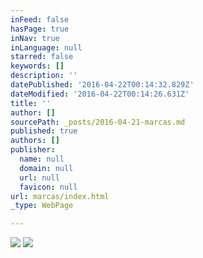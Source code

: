 ```yaml
---
inFeed: false
hasPage: true
inNav: true
inLanguage: null
starred: false
keywords: []
description: ''
datePublished: '2016-04-22T00:14:32.829Z'
dateModified: '2016-04-22T00:14:26.631Z'
title: ''
author: []
sourcePath: _posts/2016-04-21-marcas.md
published: true
authors: []
publisher:
  name: null
  domain: null
  url: null
  favicon: null
url: marcas/index.html
_type: WebPage

---
```

![](https://the-grid-user-content.s3-us-west-2.amazonaws.com/f23b5852-7615-40fd-8092-c34510fa03db.png)
![](https://the-grid-user-content.s3-us-west-2.amazonaws.com/36a406d9-20b8-4859-920a-67825b404b09.png)